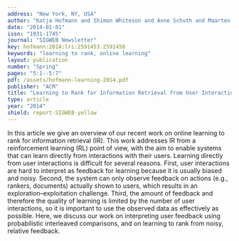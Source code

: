 ```yaml
---
address: "New York, NY, USA"
author: "Katja Hofmann and Shimon Whiteson and Anne Schuth and Maarten de Rijke"
date: "2014-01-01"
issn: "1931-1745"
journal: "SIGWEB Newsletter"
key: hofmann:2014:lri:2591453.2591458
keywords: "learning to rank, online learning"
layout: publication
number: "Spring"
pages: "5:1--5:7"
pdf: /assets/hofmann-learning-2014.pdf
publisher: "ACM"
title: "Learning to Rank for Information Retrieval from User Interactions"
type: article
year: "2014"
shield: report-SIGWEB-yellow
---
```


In this article we give an overview of our recent work on online learning to rank for information retrieval (IR). This
work addresses IR from a reinforcement learning (RL) point of view, with the aim to enable systems that can learn
directly from interactions with their users. Learning directly from user interactions is difficult for several reasons.
First, user interactions are hard to interpret as feedback for learning because it is usually biased and noisy. Second,
the system can only observe feedback on actions (e.g., rankers, documents) actually shown to users, which results in an
exploration–exploitation challenge. Third, the amount of feedback and therefore the quality of learning is limited by
the number of user interactions, so it is important to use the observed data as effectively as possible. Here, we
discuss our work on interpreting user feedback using probabilistic interleaved comparisons, and on learning to rank from
noisy, relative feedback.

